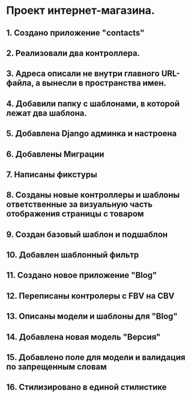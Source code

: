 # Проект интернет-магазина.

## 1. Создано приложение "contacts"
## 2. Реализовали два контроллера.
## 3. Адреса описали не внутри главного URL-файла, а вынесли в пространства имен.
## 4. Добавили папку с шаблонами, в которой лежат два шаблона.

## 5. Добавлена Django админка и настроена
## 6. Добавлены Миграции
## 7. Написаны фикстуры
## 8. Созданы новые контроллеры и шаблоны ответственные за визуальную часть отображения страницы с товаром
## 9. Создан базовый шаблон и подшаблон
## 10. Добавлен шаблонный фильтр
## 11. Создано новое приложение "Blog"
## 12. Переписаны контролеры с FBV на CBV
## 13. Описаны модели и шаблоны для "Blog"
## 14. Добавлена новая модель "Версия"
## 15. Добавлено поле для модели и валидация по запрещенным словам
## 16. Стилизировано в единой стилистике